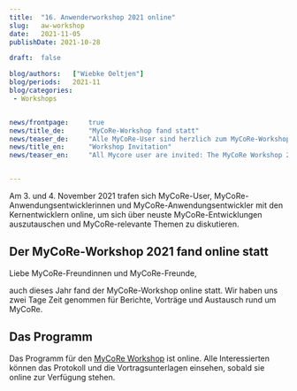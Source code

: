 ```yaml
---
title:  "16. Anwenderworkshop 2021 online"
slug: 	aw-workshop
date:   2021-11-05
publishDate: 2021-10-28

draft: 	false

blog/authors: 	["Wiebke Oeltjen"]
blog/periods: 	2021-11
blog/categories:
 - Workshops


news/frontpage: 	true
news/title_de: 		"MyCoRe-Workshop fand statt"
news/teaser_de: 	"Alle MyCoRe-User sind herzlich zum MyCoRe-Workshop 2021 eingeladen. Er findet am 3. und 4. November 2021 online statt."
news/title_en: 		"Workshop Invitation"
news/teaser_en:	 	"All Mycore user are invited: The MyCoRe Workshop 2021 will be online at 3th and 4th of November."


---
```

<p>
  Am 3. und 4. November 2021 trafen sich MyCoRe-User, MyCoRe-Anwendungsentwicklerinnen und MyCoRe-Anwendungsentwickler mit den Kernentwicklern online, um sich über neuste MyCoRe-Entwicklungen auszutauschen und MyCoRe-relevante Themen zu diskutieren.
</p>

<!--more--> 
<div>
  <h2>Der MyCoRe-Workshop 2021 fand online statt </h2>
  <p>
  Liebe MyCoRe-Freundinnen und MyCoRe-Freunde,  
  
auch dieses Jahr fand der MyCoRe-Workshop online statt. Wir haben uns zwei Tage Zeit genommen für Berichte, Vorträge und Austausch rund um MyCoRe.
<br />

<h2>Das Programm</h2>
Das Programm für den <a href="https://cmswiki.rrz.uni-hamburg.de/hummel/MyCoRe/Organisation/AnwenderWorkshop2021">MyCoRe Workshop</a> ist online. Alle Interessierten können das Protokoll und die Vortragsunterlagen einsehen, sobald sie online zur Verfügung stehen. 
  </p>
</div>
